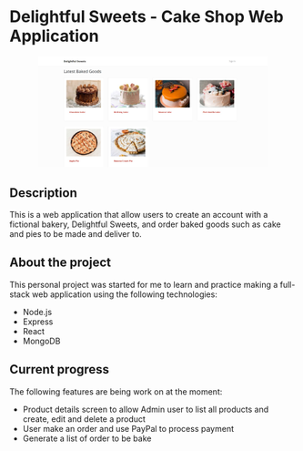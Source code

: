 # Delightful Sweets - Cake Shop Web Application
<p align="center">
<img src="./Delightful_Sweet.jpg" width="80%">
</p>

## Description
This is a web application that allow users to create an account with a fictional bakery, Delightful Sweets, and order baked goods such as cake and pies to be made
and deliver to.

## About the project
This personal project was started for me to learn and practice making a full-stack web application using the following technologies:
- Node.js
- Express
- React
- MongoDB

## Current progress
The following features are being work on at the moment:
- Product details screen to allow Admin user to list all products and create, edit and delete a product
- User make an order and use PayPal to process payment
- Generate a list of order to be bake
